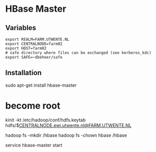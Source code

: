 # HBase Master

## Variables

    export REALM=FARM.UTWENTE.NL
    export CENTRALNODE=farm02
    export HOST=farm02
    # safe directory where files can be exchanged (see kerberos_kdc)
    export SAFE=~dbeheer/safe

## Installation
  sudo apt-get install hbase-master

  # become root
  kinit -kt /etc/hadoop/conf/hdfs.keytab hdfs/$CENTRALNODE.ewi.utwente.nl@FARM.UTWENTE.NL
  
  hadoop fs -mkdir /hbase
  hadoop fs -chown hbase /hbase

  service hbase-master start
